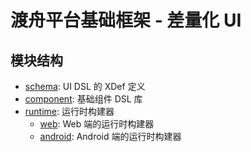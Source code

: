 渡舟平台基础框架 - 差量化 UI
===================================

## 模块结构

- [schema](./schema): UI DSL 的 XDef 定义
- [component](./component): 基础组件 DSL 库
- [runtime](./runtime): 运行时构建器
  - [web](./runtime/web/): Web 端的运行时构建器
  - [android](./runtime/android/): Android 端的运行时构建器
